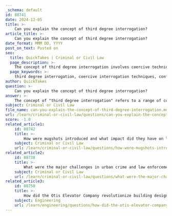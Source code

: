 ```yaml
---
_schema: default
id: 88741
date: 2024-12-05
title: >-
    Can you explain the concept of third degree interrogation?
article_title: >-
    Can you explain the concept of third degree interrogation?
date_format: MMM DD, YYYY
post_on_text: Posted on
seo:
  title: QuickTakes | Criminal or Civil Law
  page_description: >-
    The concept of third degree interrogation involves coercive techniques used by law enforcement to extract confessions, historically associated with brutality and false confessions, leading to a significant decline in such practices by the 1940s.
  page_keywords: >-
    third degree interrogation, coercive interrogation techniques, confessions, law enforcement, psychological pressure, physical violence, torture, false confessions, police practices, historical context, evolution of interrogation, legal frameworks
author: QuickTakes
question: >-
    Can you explain the concept of third degree interrogation?
answer: >-
    The concept of "third degree interrogation" refers to a range of coercive interrogation techniques used primarily by law enforcement to extract confessions from suspects. This term encompasses various methods that can include psychological pressure, such as prolonged confinement, as well as extreme physical violence and torture. \n\nHistorically, third degree tactics were notorious for their brutality and often led to false confessions, where suspects would provide information that they believed the interrogators wanted to hear, sometimes without even reading the statements they were signing. These methods were prevalent in the late 19th and early 20th centuries, but began to decline significantly by the 1940s. This decline was influenced by several factors, including increased public awareness and condemnation of such practices, the introduction of more scientific methods for crime-solving (like the lie detector), and a push towards greater professionalism within police forces, exemplified by the FBI.\n\nThe third degree is now largely considered a relic of the past, and its decline marks a significant turning point in the evolution of police interrogation practices. Understanding the history and implications of third degree interrogation is essential for comprehending contemporary psychological interrogation methods and the legal frameworks that govern them today.
subject: Criminal or Civil Law
file_name: can-you-explain-the-concept-of-third-degree-interrogation.md
url: /learn/criminal-or-civil-law/questions/can-you-explain-the-concept-of-third-degree-interrogation
score: -1.0
related_article1:
    id: 88742
    title: >-
        How were mugshots introduced and what impact did they have on law enforcement?
    subject: Criminal or Civil Law
    url: /learn/criminal-or-civil-law/questions/how-were-mugshots-introduced-and-what-impact-did-they-have-on-law-enforcement
related_article2:
    id: 88738
    title: >-
        What were the major challenges in urban crime and law enforcement in the 19th century?
    subject: Criminal or Civil Law
    url: /learn/criminal-or-civil-law/questions/what-were-the-major-challenges-in-urban-crime-and-law-enforcement-in-the-19th-century
related_article3:
    id: 88750
    title: >-
        How did the Otis Elevator Company revolutionize building design?
    subject: Engineering
    url: /learn/engineering/questions/how-did-the-otis-elevator-company-revolutionize-building-design
---
```


&nbsp;